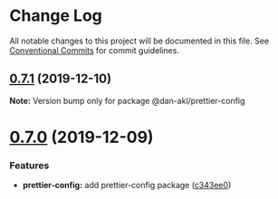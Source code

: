 # Change Log

All notable changes to this project will be documented in this file.
See [Conventional Commits](https://conventionalcommits.org) for commit guidelines.

## [0.7.1](https://github.com/DAN-AKL/code-quality/compare/v0.7.0...v0.7.1) (2019-12-10)

**Note:** Version bump only for package @dan-akl/prettier-config





# [0.7.0](https://github.com/DAN-AKL/code-quality/compare/v0.6.2...v0.7.0) (2019-12-09)


### Features

* **prettier-config:** add prettier-config package ([c343ee0](https://github.com/DAN-AKL/code-quality/commit/c343ee0fd2e4da9c5a1a1db755b32575b3cfaaae))

